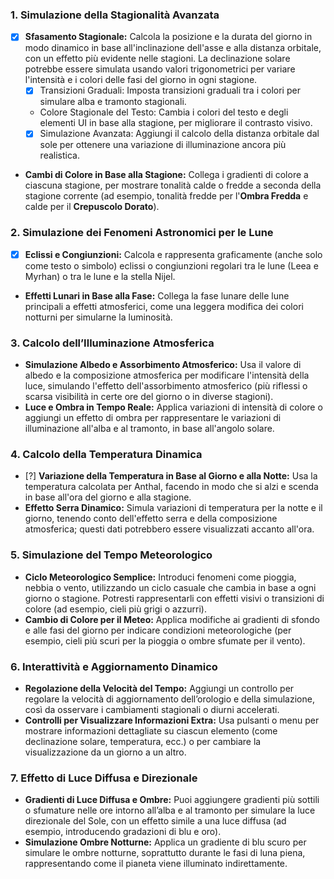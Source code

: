 ### 1. **Simulazione della Stagionalità Avanzata**
   - [x] **Sfasamento Stagionale:** Calcola la posizione e la durata del giorno in modo dinamico in base all'inclinazione dell'asse e alla distanza orbitale, con un effetto più evidente nelle stagioni. La declinazione solare potrebbe essere simulata usando valori trigonometrici per variare l'intensità e i colori delle fasi del giorno in ogni stagione.
     - [x] Transizioni Graduali: Imposta transizioni graduali tra i colori per simulare alba e tramonto stagionali.
     - Colore Stagionale del Testo: Cambia i colori del testo e degli elementi UI in base alla stagione, per migliorare il contrasto visivo.
     - [x] Simulazione Avanzata: Aggiungi il calcolo della distanza orbitale dal sole per ottenere una variazione di illuminazione ancora più realistica.
   - **Cambi di Colore in Base alla Stagione:** Collega i gradienti di colore a ciascuna stagione, per mostrare tonalità calde o fredde a seconda della stagione corrente (ad esempio, tonalità fredde per l'**Ombra Fredda** e calde per il **Crepuscolo Dorato**).

### 2. **Simulazione dei Fenomeni Astronomici per le Lune**
   - [x] **Eclissi e Congiunzioni:** Calcola e rappresenta graficamente (anche solo come testo o simbolo) eclissi o congiunzioni regolari tra le lune (Leea e Myrhan) o tra le lune e la stella Nijel.
   - **Effetti Lunari in Base alla Fase:** Collega la fase lunare delle lune principali a effetti atmosferici, come una leggera modifica dei colori notturni per simularne la luminosità.

### 3. **Calcolo dell’Illuminazione Atmosferica**
   - **Simulazione Albedo e Assorbimento Atmosferico:** Usa il valore di albedo e la composizione atmosferica per modificare l'intensità della luce, simulando l'effetto dell'assorbimento atmosferico (più riflessi o scarsa visibilità in certe ore del giorno o in diverse stagioni).
   - **Luce e Ombra in Tempo Reale:** Applica variazioni di intensità di colore o aggiungi un effetto di ombra per rappresentare le variazioni di illuminazione all'alba e al tramonto, in base all'angolo solare.

### 4. **Calcolo della Temperatura Dinamica**
   - [?] **Variazione della Temperatura in Base al Giorno e alla Notte:** Usa la temperatura calcolata per Anthal, facendo in modo che si alzi e scenda in base all'ora del giorno e alla stagione.
   - **Effetto Serra Dinamico:** Simula variazioni di temperatura per la notte e il giorno, tenendo conto dell'effetto serra e della composizione atmosferica; questi dati potrebbero essere visualizzati accanto all'ora.

### 5. **Simulazione del Tempo Meteorologico**
   - **Ciclo Meteorologico Semplice:** Introduci fenomeni come pioggia, nebbia o vento, utilizzando un ciclo casuale che cambia in base a ogni giorno o stagione. Potresti rappresentarli con effetti visivi o transizioni di colore (ad esempio, cieli più grigi o azzurri).
   - **Cambio di Colore per il Meteo:** Applica modifiche ai gradienti di sfondo e alle fasi del giorno per indicare condizioni meteorologiche (per esempio, cieli più scuri per la pioggia o ombre sfumate per il vento).

### 6. **Interattività e Aggiornamento Dinamico**
   - **Regolazione della Velocità del Tempo:** Aggiungi un controllo per regolare la velocità di aggiornamento dell’orologio e della simulazione, così da osservare i cambiamenti stagionali o diurni accelerati.
   - **Controlli per Visualizzare Informazioni Extra:** Usa pulsanti o menu per mostrare informazioni dettagliate su ciascun elemento (come declinazione solare, temperatura, ecc.) o per cambiare la visualizzazione da un giorno a un altro.

### 7. **Effetto di Luce Diffusa e Direzionale**
   - **Gradienti di Luce Diffusa e Ombre:** Puoi aggiungere gradienti più sottili o sfumature nelle ore intorno all’alba e al tramonto per simulare la luce direzionale del Sole, con un effetto simile a una luce diffusa (ad esempio, introducendo gradazioni di blu e oro).
   - **Simulazione Ombre Notturne:** Applica un gradiente di blu scuro per simulare le ombre notturne, soprattutto durante le fasi di luna piena, rappresentando come il pianeta viene illuminato indirettamente.
